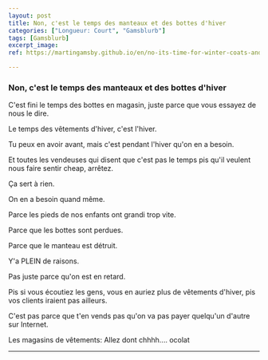 ```yaml
---
layout: post
title: Non, c'est le temps des manteaux et des bottes d'hiver
categories: ["Longueur: Court", "Gamsblurb"]
tags: [Gamsblurb]
excerpt_image: 
ref: https://martingamsby.github.io/en/no-its-time-for-winter-coats-and-boots

---
```


### **Non, c'est le temps des manteaux et des bottes d'hiver**

C'est fini le temps des bottes en magasin, juste parce que vous essayez de nous le dire.

Le temps des vêtements d'hiver, c'est l'hiver.

Tu peux en avoir avant, mais c'est pendant l'hiver qu'on en a besoin.

Et toutes les vendeuses qui disent que c'est pas le temps pis qu'il veulent nous faire sentir cheap, arrêtez.

Ça sert à rien.

On en a besoin quand même.

Parce les pieds de nos enfants ont grandi trop vite.

Parce que les bottes sont perdues.

Parce que le manteau est détruit.

Y'a PLEIN de raisons.

Pas juste parce qu'on est en retard.

Pis si vous écoutiez les gens, vous en auriez plus de vêtements d'hiver, pis vos clients iraient pas ailleurs.

C'est pas parce que t'en vends pas qu'on va pas payer quelqu'un d'autre sur Internet.

Les magasins de vêtements: Allez dont chhhh.... ocolat

---


